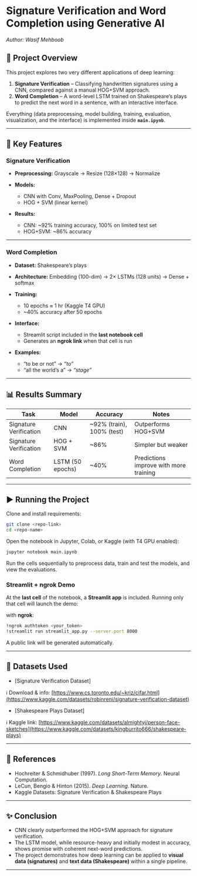 # Signature Verification and Word Completion using Generative AI

*Author: Wasif Mehboob*

## 📌 Project Overview

This project explores two very different applications of deep learning:

1. **Signature Verification** – Classifying handwritten signatures using a CNN, compared against a manual HOG+SVM approach.
2. **Word Completion** – A word-level LSTM trained on Shakespeare’s plays to predict the next word in a sentence, with an interactive interface.

Everything (data preprocessing, model building, training, evaluation, visualization, and the interface) is implemented inside **`main.ipynb`**.

---

## 🔑 Key Features

### **Signature Verification**

* **Preprocessing:** Grayscale → Resize (128×128) → Normalize
* **Models:**

  * CNN with Conv, MaxPooling, Dense + Dropout
  * HOG + SVM (linear kernel)
* **Results:**

  * CNN: ~92% training accuracy, 100% on limited test set
  * HOG+SVM: ~86% accuracy

---

### **Word Completion**

* **Dataset:** Shakespeare’s plays
* **Architecture:** Embedding (100-dim) → 2× LSTMs (128 units) → Dense + softmax
* **Training:**

  * 10 epochs ≈ 1 hr (Kaggle T4 GPU)
  * ~40% accuracy after 50 epochs
* **Interface:**

  * Streamlit script included in the **last notebook cell**
  * Generates an **ngrok link** when that cell is run
* **Examples:**

  * “to be or not” → *“to”*
  * “all the world’s a” → *“stage”*

---

## 📊 Results Summary

| Task                   | Model            | Accuracy                  | Notes                                  |
| ---------------------- | ---------------- | ------------------------- | -------------------------------------- |
| Signature Verification | CNN              | ~92% (train), 100% (test) | Outperforms HOG+SVM                    |
| Signature Verification | HOG + SVM        | ~86%                      | Simpler but weaker                     |
| Word Completion        | LSTM (50 epochs) | ~40%                      | Predictions improve with more training |

---

## ▶️ Running the Project

Clone and install requirements:

```bash
git clone <repo-link>
cd <repo-name>
```

Open the notebook in Jupyter, Colab, or Kaggle (with T4 GPU enabled):

```bash
jupyter notebook main.ipynb
```

Run the cells sequentially to preprocess data, train and test the models, and view the evaluations.

### Streamlit + ngrok Demo

At the **last cell** of the notebook, a **Streamlit app** is included. Running only that cell will launch the demo:

with **ngrok**:

```bash
!ngrok authtoken <your_token>
!streamlit run streamlit_app.py --server.port 8000
```

A public link will be generated automatically.

---

## 📂 Datasets Used

* [Signature Verification Dataset]

ℹ️ Download & info: [https://www.cs.toronto.edu/~kriz/cifar.html](https://www.kaggle.com/datasets/robinreni/signature-verification-dataset)

* [Shakespeare Plays Dataset]

ℹ️ Kaggle link: [https://www.kaggle.com/datasets/almightyj/person-face-sketches](https://www.kaggle.com/datasets/kingburrito666/shakespeare-plays)

---

## 📖 References

* Hochreiter & Schmidhuber (1997). *Long Short-Term Memory*. Neural Computation.
* LeCun, Bengio & Hinton (2015). *Deep Learning*. Nature.
* Kaggle Datasets: Signature Verification & Shakespeare Plays

---

## ✨ Conclusion

* CNN clearly outperformed the HOG+SVM approach for signature verification.
* The LSTM model, while resource-heavy and initially modest in accuracy, shows promise with coherent next-word predictions.
* The project demonstrates how deep learning can be applied to **visual data (signatures)** and **text data (Shakespeare)** within a single pipeline.

---
